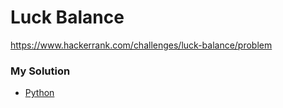 # Luck Balance

https://www.hackerrank.com/challenges/luck-balance/problem

### My Solution

- [Python](luck-balance.py)